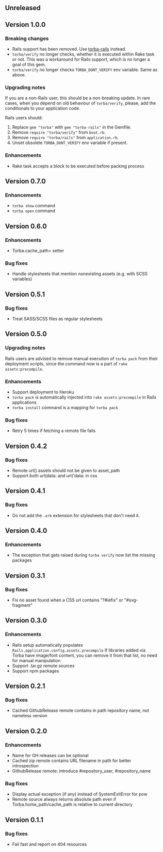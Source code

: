 ## Unreleased

## Version 1.0.0

### Breaking changes

* Rails support has been removed. Use [torba-rails][torba-rails] instead.
* `torba/verify` no longer checks, whether it is executed within Rake task
  or not. This was a workaround for Rails support, which is no longer a goal
  of this gem.
* `torba/verify` no longer checks `TORBA_DONT_VERIFY` env variable. Same as
  above.

### Upgrading notes

If you are a non-Rails user, this should be a non-breaking update. In rare cases,
when you depend on old behaviour of `torba/verify`, please, add the conditionals
to your application code.

Rails users should:

1. Replace `gem "torba"` with `gem "torba-rails"` in the Gemfile.
2. Remove `require "torba/verify"` from `boot.rb`.
3. Remove `require "torba/rails"` from `application.rb`.
4. Unset obsolete `TORBA_DONT_VERIFY` env variable if present.

### Enhancements

* Rake task accepts a block to be executed before packing process

[torba-rails]: https://github.com/torba-rb/torba-rails

## Version 0.7.0

### Enhancements

* `torba show` command
* `torba open` command

## Version 0.6.0

### Enhancements

* Torba.cache_path= setter

### Bug fixes

* Handle stylesheets that mention nonexisting assets (e.g. with SCSS variables)

## Version 0.5.1

### Bug fixes

* Treat SASS/SCSS files as regular stylesheets

## Version 0.5.0

### Upgrading notes

Rails users are advised to remove manual execution of `torba pack` from
their deployment scripts, since the command now is a part of
`rake assets:precompile`.

### Enhancements

* Support deployment to Heroku
* `torba pack` is automatically injected into `rake assets:precompile`
  in Rails applications
* `torba install` command is a mapping for `torba pack`

### Bug fixes

* Retry 5 times if fetching a remote file fails

## Version 0.4.2

### Bug fixes

* Remote url() assets should not be given to asset_path
* Support both url(data: and url('data: in css

## Version 0.4.1

### Bug fixes

* Do not add the `.erb` extension for stylesheets that don't need it.

## Version 0.4.0

### Enhancements

* The exception that gets raised during `torba verify` now list the missing
  packages

## Version 0.3.1

### Bug fixes

* Fix no asset found when a CSS url contains "?#iefix" or "#svg-fragment"

## Version 0.3.0

### Enhancements

* Rails setup automatically populates `Rails.application.config.assets.precompile`
  If libraries added via Torba have image/font content, you can remove it from
  that list, no need for manual manipulation
* Support .tar.gz remote sources
* Support npm packages

## Version 0.2.1

### Bug fixes

* Cached GithubRelease remote contains in path repository name, not nameless
  version

## Version 0.2.0

### Enhancements

* Name for GH releases can be optional
* Cached zip remote contains URL filename in path for better introspection
* GithubRelease remote: introduce #repository_user, #repository_name

### Bug fixes

* Display actual exception (if any) instead of SystemExitError for pow
* Remote source always returns absolute path even if Torba.home_path/cache_path
  is relative to current directory

## Version 0.1.1

### Bug fixes

* Fail fast and report on 404 resources
